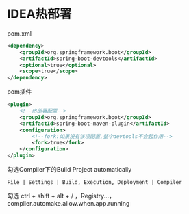 # IDEA热部署

pom.xml

```xml
<dependency>
    <groupId>org.springframework.boot</groupId>
    <artifactId>spring-boot-devtools</artifactId>
    <optional>true</optional>
    <scope>true</scope>
</dependency>
```

pom插件

```xml
<plugin>
    <!--热部署配置-->
    <groupId>org.springframework.boot</groupId>
    <artifactId>spring-boot-maven-plugin</artifactId>
    <configuration>
        <!--fork:如果没有该项配置,整个devtools不会起作用-->
        <fork>true</fork>
    </configuration>
</plugin>
```

勾选Compiler下的Build Project automatically

```
File | Settings | Build, Execution, Deployment | Compiler
```

勾选 ctrl + shift + alt + / ，Registry...，complier.automake.allow.when.app.running